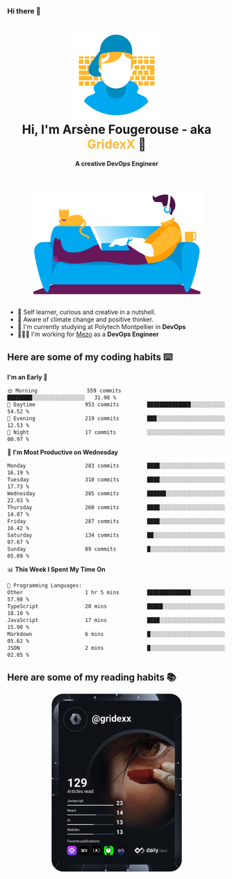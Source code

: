 ### Hi there 👋

<!--
**GridexX/gridexx** is a ✨ _special_ ✨ repository because its `README.md` (this file) appears on your GitHub profile.

Here are some ideas to get you started:

- 🔭 I’m currently working on ...
- 🌱 I’m currently learning ...
- 👯 I’m looking to collaborate on ...
- 🤔 I’m looking for help with ...
- 💬 Ask me about ...
- 📫 How to reach me: ...
- 😄 Pronouns: ...
- ⚡ Fun fact: ...
-->


<!-- Header -->
<h1 align="center">
  <img src="./images/user_profile.png" width="200">
  <br>
  Hi, I'm Arsène Fougerouse - aka <span style="color:#ffb72e">GridexX</span> 👋
</h1>


<p align="center">
  <b>A creative DevOps Engineer </b>
</p>
<br/>
<p align="center">
  <img src="./images/man_couch.png" width="400">
</p>

- 🎨 Self learner, curious and creative in a nutshell. 
- 🌱 Aware of climate change and positive thinker.
- 📕 I'm currently studying at Polytech Montpellier in **DevOps**
- 👨🏻‍💻 I'm working for [Mezo](https://meso-lr.umontpellier.fr/) as a **DevOps Engineer**


## Here are some of my coding habits ⌨️

<!-- Add a section about tech and Ops stack
  Like this one : https://github.com/Xanthus58#-tech-stack
-->
<!--START_SECTION:waka-->
**I'm an Early 🐤** 

```text
🌞 Morning                559 commits         ████████░░░░░░░░░░░░░░░░░   31.98 % 
🌆 Daytime                953 commits         ██████████████░░░░░░░░░░░   54.52 % 
🌃 Evening                219 commits         ███░░░░░░░░░░░░░░░░░░░░░░   12.53 % 
🌙 Night                  17 commits          ░░░░░░░░░░░░░░░░░░░░░░░░░   00.97 % 
```
📅 **I'm Most Productive on Wednesday** 

```text
Monday                   283 commits         ████░░░░░░░░░░░░░░░░░░░░░   16.19 % 
Tuesday                  310 commits         ████░░░░░░░░░░░░░░░░░░░░░   17.73 % 
Wednesday                385 commits         ██████░░░░░░░░░░░░░░░░░░░   22.03 % 
Thursday                 260 commits         ████░░░░░░░░░░░░░░░░░░░░░   14.87 % 
Friday                   287 commits         ████░░░░░░░░░░░░░░░░░░░░░   16.42 % 
Saturday                 134 commits         ██░░░░░░░░░░░░░░░░░░░░░░░   07.67 % 
Sunday                   89 commits          █░░░░░░░░░░░░░░░░░░░░░░░░   05.09 % 
```


📊 **This Week I Spent My Time On** 

```text
💬 Programming Languages: 
Other                    1 hr 5 mins         ██████████████░░░░░░░░░░░   57.98 % 
TypeScript               20 mins             █████░░░░░░░░░░░░░░░░░░░░   18.10 % 
JavaScript               17 mins             ████░░░░░░░░░░░░░░░░░░░░░   15.90 % 
Markdown                 6 mins              █░░░░░░░░░░░░░░░░░░░░░░░░   05.62 % 
JSON                     2 mins              █░░░░░░░░░░░░░░░░░░░░░░░░   02.05 % 
```


<!--END_SECTION:waka-->

## Here are some of my reading habits 📚
<div  align="center">
  <img src="./images/devcard.svg" width="300">
</div>
